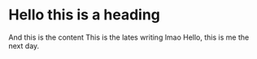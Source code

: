 # Hello this is a heading 
And this is the content
This is the lates writing lmao
Hello, this is me the next day.